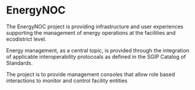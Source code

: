 EnergyNOC
=========

The EnergyNOC project is providing infrastructure and user experiences supporting the management of energy operations at the facilities and ecodistrict level.

Energy management, as a central topic, is provided through the integration of applicable interoperability protocoals as defined in the SGIP Catalog of Standards.

The project is to provide management consoles that allow role based interactions to monitor and control facility entities
